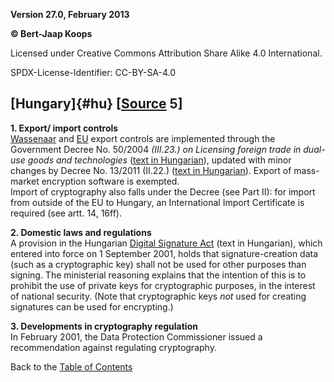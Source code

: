 **Version 27.0, February 2013**

**© Bert-Jaap Koops**

Licensed under Creative Commons Attribution Share Alike 4.0 International.

SPDX-License-Identifier: CC-BY-SA-4.0

## [Hungary]{#hu} \[[Source](cls-srce.htm) 5\]

**1. Export/ import controls**\
[Wassenaar](#co) and [EU](#eu_exp) export controls are implemented
through the Government Decree No. 50/2004 *(III.23.) on Licensing
foreign trade in dual-use goods and technologies* ([text in
Hungarian](http://www.millenia.eu/cms/pdf/kettős%20felhasználású%20termékek%20és%20technológiák%20külkereskedelmi%20forgalma.pdf)),
updated with minor changes by Decree No. 13/2011 (II.22.) ([text in
Hungarian](http://www.complex.hu/jr/gen/hjegy_doc.cgi?docid=A1100013.KOR)).
Export of mass-market encryption software is exempted.\
Import of cryptography also falls under the Decree (see Part II): for
import from outside of the EU to Hungary, an International Import
Certificate is required (see artt. 14, 16ff).

**2. Domestic laws and regulations**\
A provision in the Hungarian [Digital Signature
Act](http://net.jogtar.hu/jr/gen/hjegy_doc.cgi?docid=A0100035.TV) (text
in Hungarian), which entered into force on 1 September 2001, holds that
signature-creation data (such as a cryptographic key) shall not be used
for other purposes than signing. The ministerial reasoning explains that
the intention of this is to prohibit the use of private keys for
cryptographic purposes, in the interest of national security. (Note that
cryptographic keys *not* used for creating signatures can be used for
encrypting.)

**3. Developments in cryptography regulation**\
In February 2001, the Data Protection Commissioner issued a
recommendation against regulating cryptography.

Back to the [Table of Contents](index.html#toc)
